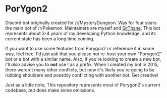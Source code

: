 # PorYgon2
Discord bot originally created for /r/MysteryDungeon. Was for four years the main bot of /r/Pokemon.
Maintainers are myself and [SirThane](https://github.com/SirThane).
This bot represents about 3-4 years of my developing Python knowledge, and its current state has been a long time coming.

If you want to use some features from Porygon2 or reference it in some way, feel free.
I'd just ask that you please not re-host your own "Porygon2" bot or a bot with a similar name. Also, if you're looking to
create a new bot, I'll *also* advise you to **not** use ! as a prefix. When I created my bot in 2015, there weren't many other conflicts, but now it's likely you're going to be rubbing shoulders and possibly conflicting with another bot. Get creative!

Just as a little note, This repository represents most of Porygon2's current codebase, but does make some omissions.
